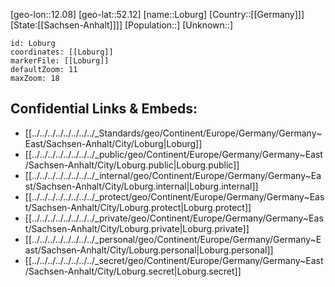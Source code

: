 ﻿---
location: [52.12,12.08]
mapzoom: [7,12] 
mapmarker: city 
type: City
tags:
- geo/City


SpocWebEntityId: 32061
isDeleted: false
confidential: public

---
[geo-lon::12.08]
[geo-lat::52.12]
[name::Loburg]
[Country::[[Germany]]]
[State:[[Sachsen-Anhalt]]]]
[Population::]
[Unknown::]


```leaflet
id: Loburg
coordinates: [[Loburg]]
markerFile: [[Loburg]]
defaultZoom: 11 
maxZoom: 18
```


## Confidential Links & Embeds: 
- [[../../../../../../../../_Standards/geo/Continent/Europe/Germany/Germany~East/Sachsen-Anhalt/City/Loburg|Loburg]] 
- [[../../../../../../../../_public/geo/Continent/Europe/Germany/Germany~East/Sachsen-Anhalt/City/Loburg.public|Loburg.public]] 
- [[../../../../../../../../_internal/geo/Continent/Europe/Germany/Germany~East/Sachsen-Anhalt/City/Loburg.internal|Loburg.internal]] 
- [[../../../../../../../../_protect/geo/Continent/Europe/Germany/Germany~East/Sachsen-Anhalt/City/Loburg.protect|Loburg.protect]] 
- [[../../../../../../../../_private/geo/Continent/Europe/Germany/Germany~East/Sachsen-Anhalt/City/Loburg.private|Loburg.private]] 
- [[../../../../../../../../_personal/geo/Continent/Europe/Germany/Germany~East/Sachsen-Anhalt/City/Loburg.personal|Loburg.personal]] 
- [[../../../../../../../../_secret/geo/Continent/Europe/Germany/Germany~East/Sachsen-Anhalt/City/Loburg.secret|Loburg.secret]] 
